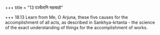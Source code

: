 +++
title = "13 पञ्चैतानि महाबाहो"

+++
18.13 Learn from Me, O Arjuna, these five causes for the accomplishment
of all acts, as described in Sankhya-krtanta - the science of the exact
understanding of things for the accomplishment of works.
